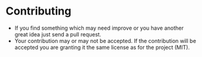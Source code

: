 Contributing
============

* If you find something which may need improve or you have another great 
  idea just send a pull request.
* Your contribution may or may not be accepted. If the contribution will be 
  accepted you are granting it the same license as for the project (MIT).
